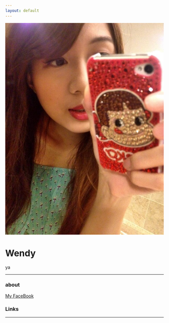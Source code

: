```yaml
---
layout: default
---
```


![avatar](avatar.jpg.jpg)

# Wendy

ya

- - -

### about

[My FaceBook](https://www.facebook.com/hellomayhellomay)

### Links


- - -

